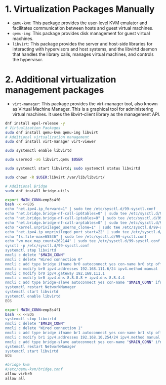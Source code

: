 # 1. Virtualization Packages Manually

- `qemu-kvm`: This package provides the user-level KVM emulator and facilitates communication between hosts and guest virtual machines.
- `qemu-img`: This package provides disk management for guest virtual machines.
- `libvirt`: This package provides the server and host-side libraries for interacting with hypervisors and host systems, and the libvirtd daemon that handles the library calls, manages virtual machines, and controls the hypervisor.

# 2. Additional virtualization management packages

- `virt-manager`: This package provides the virt-manager tool, also known as Virtual Machine Manager. This is a graphical tool for administering virtual machines. It uses the libvirt-client library as the management API.

```sh
dnf install epel-release -y
# Virtualization Packages
sudo dnf install qemu-kvm qemu-img libvirt
# Additional virtualization management
sudo dnf install virt-manager virt-viewer

sudo systemctl enable libvirtd

sudo usermod -aG libvirt,qemu $USER

sudo systemctl start libvirtd; sudo systemctl status libvirtd

sudo chown -R $USER:libvirt /var/lib/libvirt/

# Additional Bridge
sudo dnf install bridge-utils

export MAIN_CONN=enp3s4f0
bash -x <<EOS
echo "net.ipv4.ip_forward=1" | sudo tee /etc/sysctl.d/99-sysctl.conf
echo "net.bridge.bridge-nf-call-ip6tables=0" | sudo tee /etc/sysctl.d/99-sysctl.conf
echo "net.bridge.bridge-nf-call-iptables=0" | sudo tee /etc/sysctl.d/99-sysctl.conf
echo "net.bridge.bridge-nf-call-arptables=0" | sudo tee /etc/sysctl.d/99-sysctl.conf
echo "kernel.unprivileged_userns_clone=1" | sudo tee /etc/sysctl.d/99-sysctl.conf
echo "net.ipv4.ip_unprivileged_port_start=22" | sudo tee /etc/sysctl.d/99-sysctl.conf
echo "fs.file-max=65536" | sudo tee /etc/sysctl.d/99-sysctl.conf
echo "vm.max_map_count=262144" | sudo tee /etc/sysctl.d/99-sysctl.conf
sysctl -p /etc/sysctl.d/99-sysctl.conf
systemctl stop libvirtd
nmcli c delete "$MAIN_CONN"
nmcli c delete "Wired connection 0"
nmcli c add type bridge ifname br0 autoconnect yes con-name br0 stp off
nmcli c modify br0 ipv4.addresses 192.168.111.6/24 ipv4.method manual
nmcli c modify br0 ipv4.gateway 192.168.111.1
nmcli c modify br0 ipv4.dns 8.8.8.8 + ipv4.dns 8.8.4.4
nmcli c add type bridge-slave autoconnect yes con-name "$MAIN_CONN" ifname "$MAIN_CONN" master br0
systemctl restart NetworkManager
systemctl start libvirtd
systemctl enable libvirtd
EOS

export MAIN_CONN=enp3s4f1
bash -x <<EOS
systemctl stop libvirtd
nmcli c delete "$MAIN_CONN"
nmcli c delete "Wired connection 1"
nmcli c add type bridge ifname br1 autoconnect yes con-name br1 stp off
nmcli c modify br1 ipv4.addresses 192.168.10.254/24 ipv4.method manual
nmcli c add type bridge-slave autoconnect yes con-name "$MAIN_CONN" ifname "$MAIN_CONN" master br1
systemctl restart NetworkManager
systemctl start libvirtd
EOS

#bridge kvm
#/etc/qemu-kvm/bridge.conf
allow virbr0
allow all
```
